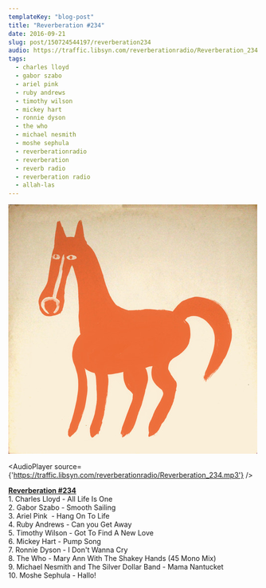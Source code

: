 ```yaml
---
templateKey: "blog-post"
title: "Reverberation #234"
date: 2016-09-21
slug: post/150724544197/reverberation234
audio: https://traffic.libsyn.com/reverberationradio/Reverberation_234.mp3
tags:
  - charles lloyd
  - gabor szabo
  - ariel pink
  - ruby andrews
  - timothy wilson
  - mickey hart
  - ronnie dyson
  - the who
  - michael nesmith
  - moshe sephula
  - reverberationradio
  - reverberation
  - reverb radio
  - reverberation radio
  - allah-las
---
```


![Reverberation #234](../images/b8e2caaa6c56a09d693de7a599bb3a9507b43a3a65550c4e574881c68e19ff05.jpg)

<AudioPlayer source={'https://traffic.libsyn.com/reverberationradio/Reverberation_234.mp3'} />

<p><b><a href="https://traffic.libsyn.com/reverberationradio/Reverberation_234.mp3">Reverberation #234</a><br /></b>1. Charles Lloyd - All Life Is One<br />2. Gabor Szabo - Smooth Sailing<br />3. Ariel Pink &nbsp;- Hang On To Life<br />4. Ruby Andrews - Can you Get Away<br />5. Timothy Wilson - Got To Find A New Love<br />6. Mickey Hart - Pump Song<br />7. Ronnie Dyson - I Don't Wanna Cry<br />8. The Who - Mary Ann With The Shakey Hands (45 Mono Mix)<br />9. Michael Nesmith and The Silver Dollar Band - Mama Nantucket<br />10. Moshe Sephula - Hallo!</p>
